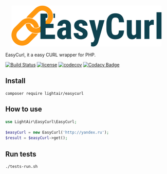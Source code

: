 <p align="center">
    <img src="https://raw.githubusercontent.com/LightAir/EasyCurl/master/art/ec.png" alt="Nairbl"/>
</p>

EasyCurl, it a easy CURL wrapper for PHP.

[![Build Status](https://travis-ci.org/LightAir/EasyCurl.svg?branch=master)](https://travis-ci.org/LightAir/EasyCurl)
[![license](https://img.shields.io/github/license/mashape/apistatus.svg)](https://github.com/LightAir/EasyCurl)
[![codecov](https://codecov.io/gh/LightAir/EasyCurl/branch/master/graph/badge.svg)](https://codecov.io/gh/LightAir/EasyCurl)
[![Codacy Badge](https://api.codacy.com/project/badge/Grade/90ca51e4ee4241898d9db1462c8e802c)](https://www.codacy.com/app/the/EasyCurl?utm_source=github.com&amp;utm_medium=referral&amp;utm_content=LightAir/EasyCurl&amp;utm_campaign=Badge_Grade)

## Install
```shell
composer require lightair/easycurl
```

## How to use
```php
use LightAir\EasyCurl\EasyCurl;

$easyCurl = new EasyCurl('http://yandex.ru');
$result = $easyCurl->get();
```

## Run tests
```shell
./tests-run.sh
```
